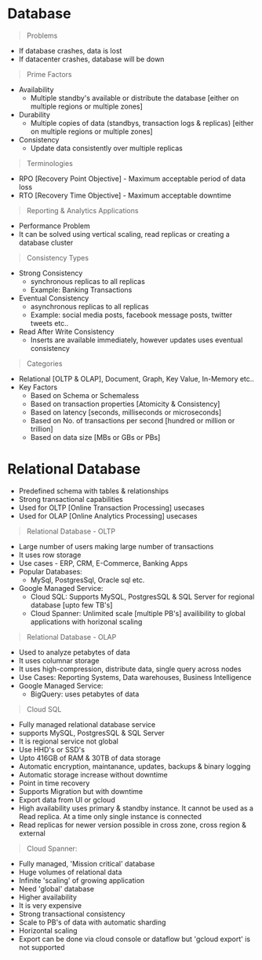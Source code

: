 # Database

> Problems
- If database crashes, data is lost
- If datacenter crashes, database will be down

> Prime Factors
- Availability
  - Multiple standby's available or distribute the database [either on multiple regions or multiple zones]
- Durability
  - Multiple copies of data (standbys, transaction logs & replicas) [either on multiple regions or multiple zones]
- Consistency
  - Update data consistently over multiple replicas 
 
> Terminologies
- RPO [Recovery Point Objective] - Maximum acceptable period of data loss
- RTO [Recovery Time Objective] - Maximum acceptable downtime

> Reporting & Analytics Applications 
- Performance Problem
- It can be solved using vertical scaling, read replicas or creating a database cluster

> Consistency Types
- Strong Consistency
  - synchronous replicas to all replicas
  - Example: Banking Transactions
- Eventual Consistency 
  - asynchronous replicas to all replicas
  - Example: social media posts, facebook message posts, twitter tweets etc..
- Read After Write Consistency
  - Inserts are available immediately, however updates uses eventual consistency

> Categories
- Relational [OLTP & OLAP], Document, Graph, Key Value, In-Memory etc..
- Key Factors
  - Based on Schema or Schemaless
  - Based on transaction properties [Atomicity & Consistency]
  - Based on latency [seconds, milliseconds or microseconds]
  - Based on No. of transactions per second [hundred or million or trillion]
  - Based on data size [MBs or GBs or PBs]     

# Relational Database
- Predefined schema with tables & relationships
- Strong transactional capabilities
- Used for OLTP [Online Transaction Processing] usecases
- Used for OLAP [Online Analytics Processing] usecases

> Relational Database - OLTP
- Large number of users making large number of transactions
- It uses row storage
- Use cases - ERP, CRM, E-Commerce, Banking Apps
- Popular Databases:
  - MySql, PostgresSql, Oracle sql etc.
- Google Managed Service:
  - Cloud SQL: Supports MySQL, PostgresSQL & SQL Server for regional database [upto few TB's]
  - Cloud Spanner: Unlimited scale [multiple PB's] availibility to global applications with horizonal scaling

> Relational Database - OLAP
- Used to analyze petabytes of data
- It uses columnar storage
- It uses high-compression, distribute data, single query across nodes
- Use Cases: Reporting Systems, Data warehouses, Business Intelligence
- Google Managed Service:
  - BigQuery: uses petabytes of data  

> Cloud SQL
- Fully managed relational database service
- supports MySQL, PostgresSQL & SQL Server
- It is regional service not global
- Use HHD's or SSD's
- Upto 416GB of RAM & 30TB of data storage
- Automatic encryption, maintanance, updates, backups & binary logging
- Automatic storage increase without downtime
- Point in time recovery
- Supports Migration but with downtime
- Export data from UI or gcloud
- High availability uses primary & standby instance. It cannot be used as a Read replica. At a time only single instance is connected
- Read replicas for newer version possible in cross zone, cross region & external

> Cloud Spanner:
- Fully managed, 'Mission critical' database
- Huge volumes of relational data
- Infinite 'scaling' of growing application
- Need 'global' database
- Higher availability
- It is very expensive 
- Strong transactional consistency
- Scale to PB's of data with automatic sharding
- Horizontal scaling
- Export can be done via cloud console or dataflow but 'gcloud export' is not supported
